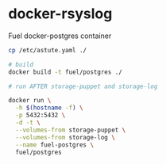docker-rsyslog
===================

Fuel docker-postgres container


```bash
cp /etc/astute.yaml ./

# build
docker build -t fuel/postgres ./

# run AFTER storage-puppet and storage-log

docker run \
  -h $(hostname -f) \
  -p 5432:5432 \
  -d -t \
  --volumes-from storage-puppet \
  --volumes-from storage-log \
  --name fuel-postgres \
  fuel/postgres

```
